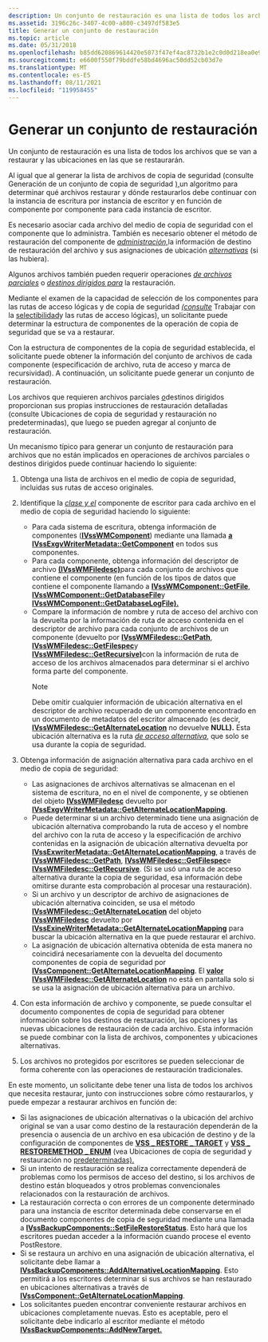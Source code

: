 ```yaml
---
description: Un conjunto de restauración es una lista de todos los archivos que se van a restaurar y las ubicaciones en las que se restaurarán.
ms.assetid: 3196c26c-3407-4c00-a800-c3497df583e5
title: Generar un conjunto de restauración
ms.topic: article
ms.date: 05/31/2018
ms.openlocfilehash: b85dd620869614420e5073f47ef4ac8732b1e2c0d0d218ea0e94ae690cb9f773
ms.sourcegitcommit: e6600f550f79bddfe58bd4696ac50dd52cb03d7e
ms.translationtype: MT
ms.contentlocale: es-ES
ms.lasthandoff: 08/11/2021
ms.locfileid: "119958455"
---
```

# <a name="generating-a-restore-set"></a>Generar un conjunto de restauración

Un conjunto de restauración es una lista de todos los archivos que se van a restaurar y las ubicaciones en las que se restaurarán.

Al igual que al generar la lista de archivos de copia de seguridad (consulte Generación [](vssgloss-w.md) de un conjunto de copia de seguridad [),](generating-a-backup-set.md)un algoritmo para determinar qué archivos restaurar y dónde restaurarlos debe continuar con la instancia de escritura por instancia de escritor y en función de componente por componente para cada instancia de escritor.

Es necesario asociar cada archivo del medio de copia de seguridad con el componente que lo administra. También es necesario obtener el método de restauración del [](vssgloss-r.md) componente de [*administración,*](vssgloss-r.md)la información de destino de restauración del archivo y sus asignaciones de ubicación [*alternativas*](vssgloss-a.md) (si las hubiera).

Algunos archivos también pueden requerir operaciones [*de archivos parciales*](vssgloss-p.md) o [*destinos dirigidos para*](vssgloss-d.md) la restauración.

Mediante el examen [](vssgloss-s.md) de la capacidad de selección de los componentes para las rutas de acceso lógicas y de copia de seguridad [*(consulte*](vssgloss-l.md) Trabajar con la [selectibilidad](working-with-selectability-and-logical-paths.md)y las rutas de acceso lógicas), un solicitante puede determinar la estructura de componentes de la operación de copia de seguridad que se va a restaurar.

Con la estructura de componentes de la copia de [](vssgloss-f.md) seguridad establecida, el solicitante puede obtener la información del conjunto de archivos de cada componente (especificación de archivo, ruta de acceso y marca de recursividad). A continuación, un solicitante puede generar un conjunto de restauración.

Los archivos que requieren [](vssgloss-d.md) archivos parciales [*o*](vssgloss-p.md)destinos dirigidos proporcionan sus propias instrucciones de restauración detalladas (consulte Ubicaciones de copia de seguridad y restauración no predeterminadas), [](non-default-backup-and-restore-locations.md)que luego se pueden agregar al conjunto de restauración.

Un mecanismo típico para generar un conjunto de restauración [](vssgloss-d.md) para archivos que no están implicados en operaciones de archivos parciales o destinos dirigidos puede continuar haciendo lo siguiente:

1.  Obtenga una lista de archivos en el medio de copia de seguridad, incluidas sus rutas de acceso originales.

2.  Identifique la [*clase y el*](vssgloss-w.md) componente de escritor para cada archivo en el medio de copia de seguridad haciendo lo siguiente:

    -   Para cada sistema de escritura, obtenga información de componentes ([**IVssWMComponent**](/windows/desktop/api/VsBackup/nl-vsbackup-ivsswmcomponent)) mediante una llamada [**a IVssExgvWriterMetadata::GetComponent**](/windows/desktop/api/VsBackup/nf-vsbackup-ivssexaminewritermetadata-getcomponent) en todos sus componentes.
    -   Para cada componente, obtenga información del descriptor de archivo [**(IVssWMFiledesc)**](/windows/desktop/api/VsWriter/nl-vswriter-ivsswmfiledesc)para cada conjunto de archivos que contiene el componente (en función de los tipos de datos que contiene el componente llamando a [**IVssWMComponent::GetFile**](/windows/desktop/api/VsBackup/nf-vsbackup-ivsswmcomponent-getfile), [**IVssWMComponent::GetDatabaseFile**](/windows/desktop/api/VsBackup/nf-vsbackup-ivsswmcomponent-getdatabasefile)y [**IVssWMComponent::GetDatabaseLogFile).**](/windows/desktop/api/VsBackup/nf-vsbackup-ivsswmcomponent-getdatabaselogfile)
    -   Compare la información de nombre y ruta de acceso del archivo con la devuelta por la información de ruta de acceso contenida en el descriptor de archivo para cada conjunto de archivos de un componente (devuelto por [**IVssWMFiledesc::GetPath**](/windows/desktop/api/VsWriter/nf-vswriter-ivsswmfiledesc-getpath), [**IVssWMFiledesc::GetFilespec**](/windows/desktop/api/VsWriter/nf-vswriter-ivsswmfiledesc-getfilespec)y [**IVssWMFiledesc::GetRecursive)**](/windows/desktop/api/VsWriter/nf-vswriter-ivsswmfiledesc-getrecursive)con la información de ruta de acceso de los archivos almacenados para determinar si el archivo forma parte del componente.
        > [!Note]  
        > Debe omitir cualquier información de ubicación alternativa en el descriptor de archivo recuperado de un componente encontrado en un documento de metadatos del escritor almacenado (es decir, [**IVssWMFiledesc::GetAlternateLocation**](/windows/desktop/api/VsWriter/nf-vswriter-ivsswmfiledesc-getalternatelocation) no devuelve **NULL).** Esta ubicación alternativa es la ruta [*de acceso alternativa*](vssgloss-a.md), que solo se usa durante la copia de seguridad.

         

3.  Obtenga información de asignación alternativa para cada archivo en el medio de copia de seguridad:

    -   Las asignaciones de archivos alternativas se almacenan en el sistema de escritura, no en el nivel de componente, y se obtienen del objeto [**IVssWMFiledesc**](/windows/desktop/api/VsWriter/nl-vswriter-ivsswmfiledesc) devuelto por [**IVssExgvWriterMetadata::GetAlternateLocationMapping**](/windows/desktop/api/VsBackup/nf-vsbackup-ivssexaminewritermetadata-getalternatelocationmapping).
    -   Puede determinar si un archivo determinado tiene una asignación de ubicación alternativa comprobando la ruta de acceso y el nombre del archivo con la ruta de acceso y la especificación de archivo contenidas en la asignación de ubicación alternativa devuelta por [**IVssExwriterMetadata::GetAlternateLocationMapping**](/windows/desktop/api/VsBackup/nf-vsbackup-ivssexaminewritermetadata-getalternatelocationmapping), a través de [**IVssWMFiledesc::GetPath**](/windows/desktop/api/VsWriter/nf-vswriter-ivsswmfiledesc-getpath), [**IVssWMFiledesc::GetFilespec**](/windows/desktop/api/VsWriter/nf-vswriter-ivsswmfiledesc-getfilespec)e [**IVssWMFiledesc::GetRecursive**](/windows/desktop/api/VsWriter/nf-vswriter-ivsswmfiledesc-getrecursive). (Si se usó una ruta de acceso alternativa durante la copia de seguridad, esa información debe omitirse durante esta comprobación al procesar una restauración).
    -   Si un archivo y un descriptor de archivo de asignaciones de ubicación alternativa coinciden, se usa el método [**IVssWMFiledesc::GetAlternateLocation**](/windows/desktop/api/VsWriter/nf-vswriter-ivsswmfiledesc-getalternatelocation) del objeto [**IVssWMFiledesc**](/windows/desktop/api/VsWriter/nl-vswriter-ivsswmfiledesc) devuelto por [**IVssExineWriterMetadata::GetAlternateLocationMapping**](/windows/desktop/api/VsBackup/nf-vsbackup-ivssexaminewritermetadata-getalternatelocationmapping) para buscar la ubicación alternativa en la que puede restaurar el archivo.
    -   La asignación de ubicación alternativa obtenida de esta manera no coincidirá necesariamente con la devuelta del documento componentes de copia de seguridad por [**IVssComponent::GetAlternateLocationMapping**](/windows/desktop/api/VsWriter/nf-vswriter-ivsscomponent-getalternatelocationmapping). El [**valor IVssWMFiledesc::GetAlternateLocation**](/windows/desktop/api/VsWriter/nf-vswriter-ivsswmfiledesc-getalternatelocation) no está en pantalla solo si se usa la asignación de ubicación alternativa para un archivo.

4.  Con esta información de archivo y componente, se puede consultar el documento componentes de copia de seguridad para obtener información sobre los destinos de restauración, las opciones y las nuevas ubicaciones de restauración de cada archivo. Esta información se puede combinar con la lista de archivos, componentes y ubicaciones alternativas.

5.  Los archivos no protegidos por escritores se pueden seleccionar de forma coherente con las operaciones de restauración tradicionales.

En este momento, un solicitante debe tener una lista de todos los archivos que necesita restaurar, junto con instrucciones sobre cómo restaurarlos, y puede empezar a restaurar archivos en función de:

-   Si las asignaciones de ubicación alternativas o la ubicación del archivo original se van a usar como destino de la restauración dependerán de la presencia o ausencia de un archivo en esa ubicación de destino y de la configuración de componentes de [**VSS \_ RESTORE \_ TARGET**](/windows/desktop/api/VsWriter/ne-vswriter-vss_restore_target) y [**VSS \_ RESTOREMETHOD \_ ENUM**](/windows/desktop/api/VsWriter/ne-vswriter-vss_restoremethod_enum) (vea Ubicaciones de copia de seguridad y restauración no [predeterminadas).](non-default-backup-and-restore-locations.md)
-   Si un intento de restauración se realiza correctamente dependerá de problemas como los permisos de acceso del destino, si los archivos de destino están bloqueados y otros problemas convencionales relacionados con la restauración de archivos.
-   La restauración correcta o con errores de un componente determinado para una instancia de escritor determinada debe conservarse en el documento componentes de copia de seguridad mediante una llamada a [**IVssBackupComponents::SetFileRestoreStatus**](/windows/desktop/api/VsBackup/nf-vsbackup-ivssbackupcomponents-setfilerestorestatus). Esto hará que los escritores puedan acceder a la información cuando procese el evento PostRestore.
-   Si se restaura un archivo en una asignación de ubicación alternativa, el solicitante debe llamar a [**IVssBackupComponents::AddAlternativeLocationMapping**](/windows/desktop/api/VsBackup/nf-vsbackup-ivssbackupcomponents-addalternativelocationmapping). Esto permitirá a los escritores determinar si sus archivos se han restaurado en ubicaciones alternativas a través de [**IVssComponent::GetAlternateLocationMapping**](/windows/desktop/api/VsWriter/nf-vswriter-ivsscomponent-getalternatelocationmapping).
-   Los solicitantes pueden encontrar conveniente restaurar archivos en ubicaciones completamente nuevas. Esto es aceptable, pero el solicitante debe indicarlo al escritor mediante el método [**IVssBackupComponents::AddNewTarget.**](/windows/desktop/api/VsBackup/nf-vsbackup-ivssbackupcomponents-addnewtarget)

 

 



